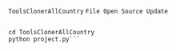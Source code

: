`ToolsClonerAllCountry`
`File Open Source Update`

```git clone https://github.com/https://github.com/yourinlive/ToolsClonerAllCountry.git

cd ToolsClonerAllCountry
python project.py```
